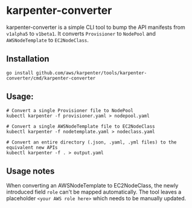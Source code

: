 # karpenter-converter

karpenter-converter is a simple CLI tool to bump the API manifests from `v1alpha5` to `v1beta1`.
It converts `Provisioner` to `NodePool` and `AWSNodeTemplate` to `EC2NodeClass`.

## Installation 

```
go install github.com/aws/karpenter/tools/karpenter-converter/cmd/karpenter-converter
```

## Usage:

```
# Convert a single Provisioner file to NodePool
kubectl karpenter -f provisioner.yaml > nodepool.yaml

# Convert a single AWSNodeTemplate file to EC2NodeClass
kubectl karpenter -f nodetemplate.yaml > nodeclass.yaml

# Convert an entire directory (.json, .yaml, .yml files) to the equivalent new APIs
kubectl karpenter -f . > output.yaml
```

## Usage notes

When converting an AWSNodeTemplate to EC2NodeClass, the newly introduced field `role` can't be mapped automatically.
The tool leaves a placeholder `<your AWS role here>` which needs to be manually updated.